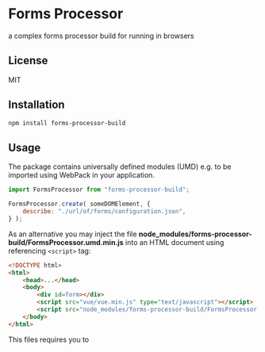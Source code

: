 # Forms Processor

a complex forms processor build for running in browsers

## License

MIT

## Installation

```bash
npm install forms-processor-build
```

## Usage

The package contains universally defined modules (UMD) e.g. to be imported using WebPack in your application.

```javascript
import FormsProcessor from "forms-processor-build";

FormsProcessor.create( someDOMElement, {
	describe: "./url/of/forms/configuration.json",
} );
```

As an alternative you may inject the file **node_modules/forms-processor-build/FormsProcessor.umd.min.js** into an HTML document using referencing `<script>` tag:

```html
<!DOCTYPE html>
<html>
	<head>...</head>
	<body>
		<div id=form></div>
		<script src="vue/vue.min.js" type="text/javascript"></script>
		<script src="node_modules/forms-processor-build/FormsProcessor.umd.min.js" type="text/javascript"></script>
	</body>
</html>
```

This files requires you to 

